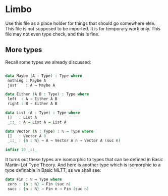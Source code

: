<!--
```agda
{-# OPTIONS --without-K --safe #-}

module limbo where

open import general-notation
```
-->
# Limbo

Use this file as a place holder for things that should go somewhere else. This file is not supposed to be imported. It is for temporary work only. This file may not even type check, and this is fine.

## More types

Recall some types we already discussed:

```agda

data Maybe (A : Type) : Type where
 nothing : Maybe A
 just    : A → Maybe A

data Either (A B : Type) : Type where
 left  : A → Either A B
 right : B → Either A B

data List (A : Type) : Type where
 []   : List A
 _::_ : A → List A → List A

data Vector (A : Type) : ℕ → Type where
 []   : Vector A 0
 _::_ : {n : ℕ} → A → Vector A n → Vector A (suc n)

infixr 10 _::_
```

It turns out these types are isomorphic to types that can be defined in Basic Martin-Löf Type Theory.
And here is another type which is isomorphic to a type definable in Basic MLTT, as we shall see:
```agda
data Fin : ℕ → Type where
 zero : {n : ℕ} → Fin (suc n)
 succ : {n : ℕ} → Fin n → Fin (suc n)
```
